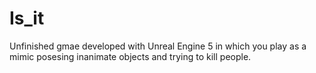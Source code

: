 # Is_it

Unfinished gmae developed with Unreal Engine 5 in which you play as a mimic posesing inanimate objects and trying to kill people.

